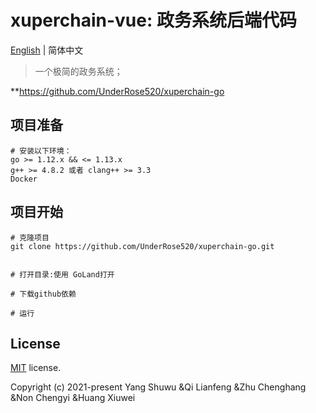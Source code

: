 

# xuperchain-vue: 政务系统后端代码

[English](./README.md) | 简体中文

> 一个极简的政务系统；

**https://github.com/UnderRose520/xuperchain-go

## 项目准备
```
# 安装以下环境：
go >= 1.12.x && <= 1.13.x
g++ >= 4.8.2 或者 clang++ >= 3.3
Docker
```
## 项目开始

```
# 克隆项目
git clone https://github.com/UnderRose520/xuperchain-go.git


# 打开目录:使用 GoLand打开

# 下载github依赖

# 运行
```


## License

[MIT](https://github.com/UnderRose520/xuperchain-go/blob/master/LICENSE) license.

Copyright (c) 2021-present Yang Shuwu &Qi Lianfeng &Zhu Chenghang &Non Chengyi &Huang Xiuwei
